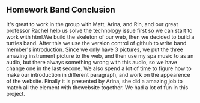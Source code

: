 ## Homework Band Conclusion

   It's great to work in the group with Matt, Arina, and Rin, and our great professor Rachel help us solve the technology issue first so we can start to work with html.We build the skeleton of our web, then we decided to build a turtles band. After this we use the version control of github to write band member's introduction. Since we only have 3 pictures, we put the three amazing instrument picture to the web, and then use my spa music to as an audio, but there always something wrong with this audio, so we have change one in the last secone. We also spend a lot of time to figure how to make our introduction in different paragraph, and work on the appearence of the website. Finally it is presented by Arina, she did a amazing job to match all the element with thewebsite together. We had a lot of fun in this project. 
